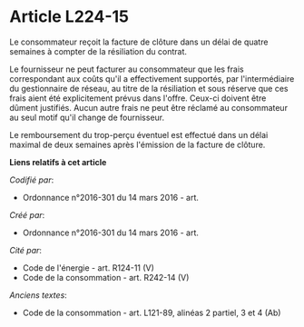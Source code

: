 # Article L224-15

Le consommateur reçoit la facture de clôture dans un délai de quatre semaines à compter de la résiliation du contrat.

Le fournisseur ne peut facturer au consommateur que les frais correspondant aux coûts qu'il a effectivement supportés, par
l'intermédiaire du gestionnaire de réseau, au titre de la résiliation et sous réserve que ces frais aient été explicitement
prévus dans l'offre. Ceux-ci doivent être dûment justifiés. Aucun autre frais ne peut être réclamé au consommateur au seul
motif qu'il change de fournisseur.

Le remboursement du trop-perçu éventuel est effectué dans un délai maximal de deux semaines après l'émission de la facture de
clôture.

**Liens relatifs à cet article**

_Codifié par_:

  - Ordonnance n°2016-301 du 14 mars 2016 - art.

_Créé par_:

  - Ordonnance n°2016-301 du 14 mars 2016 - art.

_Cité par_:

  - Code de l'énergie - art. R124-11 (V)
  - Code de la consommation - art. R242-14 (V)

_Anciens textes_:

  - Code de la consommation - art. L121-89, alinéas 2 partiel, 3 et 4 (Ab)
